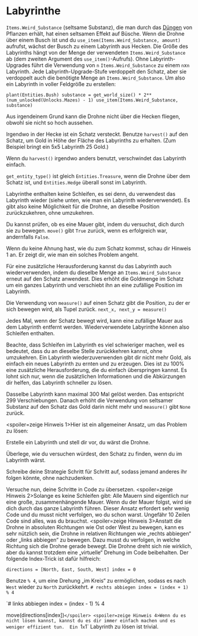 # Labyrinthe
`Items.Weird_Substance` (seltsame Substanz), die man durch das [Düngen](docs/unlocks/fertilizer.md) von Pflanzen erhält, hat einen seltsamen Effekt auf Büsche. Wenn die Drohne über einem Busch ist und du `use_item(Items.Weird_Substance, amount)` aufrufst, wächst der Busch zu einem Labyrinth aus Hecken.
Die Größe des Labyrinths hängt von der Menge der verwendeten `Items.Weird_Substance` ab (dem zweiten Argument des `use_item()`-Aufrufs).
Ohne Labyrinth-Upgrades führt die Verwendung von `n` `Items.Weird_Substance` zu einem `n`x`n` Labyrinth. Jede Labyrinth-Upgrade-Stufe verdoppelt den Schatz, aber sie verdoppelt auch die benötigte Menge an `Items.Weird_Substance`. 
Um also ein Labyrinth in voller Feldgröße zu erstellen:

`plant(Entities.Bush)
substance = get_world_size() * 2**(num_unlocked(Unlocks.Mazes) - 1)
use_item(Items.Weird_Substance, substance)`


Aus irgendeinem Grund kann die Drohne nicht über die Hecken fliegen, obwohl sie nicht so hoch aussehen.

Irgendwo in der Hecke ist ein Schatz versteckt. Benutze `harvest()` auf den Schatz, um Gold in Höhe der Fläche des Labyrinths zu erhalten. (Zum Beispiel bringt ein 5x5 Labyrinth 25 Gold.)

Wenn du `harvest()` irgendwo anders benutzt, verschwindet das Labyrinth einfach.

`get_entity_type()` ist gleich `Entities.Treasure`, wenn die Drohne über dem Schatz ist, und `Entities.Hedge` überall sonst im Labyrinth.

Labyrinthe enthalten keine Schleifen, es sei denn, du verwendest das Labyrinth wieder (siehe unten, wie man ein Labyrinth wiederverwendet). Es gibt also keine Möglichkeit für die Drohne, an dieselbe Position zurückzukehren, ohne umzukehren.

Du kannst prüfen, ob es eine Mauer gibt, indem du versuchst, dich durch sie zu bewegen. 
`move()` gibt `True` zurück, wenn es erfolgreich war, andernfalls `False`.

Wenn du keine Ahnung hast, wie du zum Schatz kommst, schau dir Hinweis 1 an. Er zeigt dir, wie man ein solches Problem angeht.


Für eine zusätzliche Herausforderung kannst du das Labyrinth auch wiederverwenden, indem du dieselbe Menge an `Items.Weird_Substance` erneut auf den Schatz anwendest. 
Dies erhöht die Goldmenge im Schatz um ein ganzes Labyrinth und verschiebt ihn an eine zufällige Position im Labyrinth.

Die Verwendung von `measure()` auf einen Schatz gibt die Position, zu der er sich bewegen wird, als Tupel zurück.
`next_x, next_y = measure()`

Jedes Mal, wenn der Schatz bewegt wird, kann eine zufällige Mauer aus dem Labyrinth entfernt werden. Wiederverwendete Labyrinthe können also Schleifen enthalten.

Beachte, dass Schleifen im Labyrinth es viel schwieriger machen, weil es bedeutet, dass du an dieselbe Stelle zurückkehren kannst, ohne umzukehren.
Ein Labyrinth wiederzuverwenden gibt dir nicht mehr Gold, als einfach ein neues Labyrinth zu ernten und zu erzeugen.
Dies ist zu 100% eine zusätzliche Herausforderung, die du einfach überspringen kannst.
Es lohnt sich nur, wenn die zusätzlichen Informationen und die Abkürzungen dir helfen, das Labyrinth schneller zu lösen.

Dasselbe Labyrinth kann maximal 300 Mal gelöst werden. Das entspricht 299 Verschiebungen. Danach erhöht die Verwendung von seltsamer Substanz auf den Schatz das Gold darin nicht mehr und `measure()` gibt `None` zurück.

<spoiler=zeige Hinweis 1>Hier ist ein allgemeiner Ansatz, um das Problem zu lösen:

Erstelle ein Labyrinth und stell dir vor, du wärst die Drohne.

Überlege, wie du versuchen würdest, den Schatz zu finden, wenn du im Labyrinth wärst.

Schreibe deine Strategie Schritt für Schritt auf, sodass jemand anderes ihr folgen könnte, ohne nachzudenken.

Versuche nun, deine Schritte in Code zu übersetzen.
</spoiler>
<spoiler=zeige Hinweis 2>Solange es keine Schleifen gibt: Alle Mauern sind eigentlich nur eine große, zusammenhängende Mauer. Wenn du der Mauer folgst, wird sie dich durch das ganze Labyrinth führen.
Dieser Ansatz erfordert sehr wenig Code und du musst nicht verfolgen, wo du schon warst. Ungefähr 10 Zeilen Code sind alles, was du brauchst.</spoiler>
<spoiler=zeige Hinweis 3>Anstatt die Drohne in absoluten Richtungen wie Ost oder West zu bewegen, kann es sehr nützlich sein, die Drohne in relativen Richtungen wie „rechts abbiegen“ oder „links abbiegen“ zu bewegen. Dazu musst du verfolgen, in welche Richtung sich die Drohne gerade bewegt. Die Drohne dreht sich nie wirklich, aber du kannst trotzdem eine „virtuelle“ Drehung im Code beibehalten.
Der folgende Index-Trick ist dafür hilfreich:

`directions = [North, East, South, West]
index = 0`

Benutze `% 4`, um eine Drehung „im Kreis“ zu ermöglichen, sodass es nach `West` wieder zu `North` zurückkehrt.
`# rechts abbiegen
index = (index + 1) % 4`

`# links abbiegen
index = (index - 1) % 4

move(directions[index])`</spoiler>
<spoiler=zeige Hinweis 4>Wenn du es nicht lösen kannst, kannst du es dir immer einfach machen und es weniger effizient tun. 
Ein `1`x`1` Labyrinth zu lösen ist trivial.</spoiler>